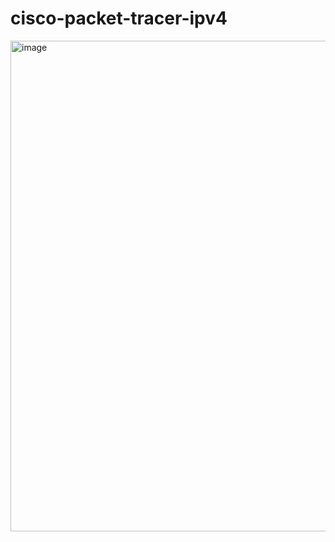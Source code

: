 # cisco-packet-tracer-ipv4

<img width="1595" height="785" alt="image" src="https://github.com/user-attachments/assets/ca2c141b-5a8a-4a00-ae6c-ccb9cb2c0c58" />
